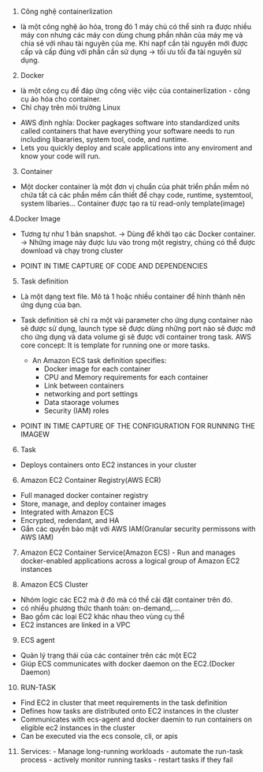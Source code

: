 1. Công nghệ containerlization
- là một công nghệ ảo hóa, trong đó 1 máy chủ có thể sinh ra được nhiều máy con nhưng các máy con dùng chung phần nhân của máy mẹ và chia sẻ
với nhau tài nguyên của mẹ. Khi napf cần tài nguyên mới được cấp và cấp đúng với phần cần sử dụng -> tối ưu tối đa tài nguyên sử dụng.

2. Docker
- là một công cụ để đáp ứng công việc việc của containerlization - công cụ ảo hóa cho container.
- Chỉ chạy trên môi trường Linux
* AWS định nghĩa: Docker pagkages software into standardized units called containers that have everything your software needs to run including libararies, system tool, code, and runtime.
* Lets you quickly deploy and scale applications into any enviroment and know your code will run.

3. Container
- Một docker container là một đơn vị chuẩn của phát triển phần mềm nó chứa tất cả các phần mềm cần thiết để chạy code, runtime, systemtool,
  system libaries... Container được tạo ra từ read-only template(image)

4.Docker Image
- Tương tự như 1 bản snapshot. -> Dùng để khởi tạo các Docker container.
-> Những image này được lưu vào trong một registry, chúng có thể được download và chạy trong cluster
* POINT IN TIME CAPTURE OF CODE AND DEPENDENCIES

5. Task definition
- Là một dạng text file. Mô tả 1 hoặc nhiều container để hình thành nên ứng dụng của bạn.
- Task definition sẽ chỉ ra một vài parameter cho ứng dụng container nào sẽ được sử dụng, launch type sẽ được dùng những port nào sẽ được
mở cho ứng dụng và data volume gì sẽ được với container trong task.
AWS core concept: It is template for running one or more tasks.

  * An Amazon ECS task definition specifies:
    - Docker image for each container
    - CPU and Memory requirements for each container
    - Link between containers
    - networking and port settings
    - Data staorage volumes
    - Security (IAM) roles

* POINT IN TIME CAPTURE OF THE CONFIGURATION FOR RUNNING THE IMAGEW
6. Task
  - Deploys containers onto EC2 instances in your cluster

6. Amazon EC2 Container Registry(AWS ECR)
  - Full managed docker container registry
  - Store, manage, and deploy container images
  - Integrated with Amazon ECS
  - Encrypted, redendant, and HA
  - Gắn các quyền bảo mật với AWS IAM(Granular security permissons with AWS IAM)
  
  7. Amazon EC2 Container Service(Amazon ECS)
    - Run and manages docker-enabled applications across a logical group of Amazon EC2 instances
 
 8. Amazon ECS Cluster
  - Nhóm logic các EC2 mà ở đó mà có thể cài đặt container trên đó.
  - có nhiều phương thức thanh toán: on-demand,....
  - Bao gồm các loại EC2 khác nhau theo vùng cụ thể
  - EC2 instances are linked in a VPC
 
 9. ECS agent
  - Quản lý trạng thái của các container trên các một EC2
  - Giúp ECS communicates with docker daemon on the EC2.(Docker Daemon)

10. RUN-TASK
  - Find EC2 in cluster that meet requirements in the task definition
  - Defines how tasks are distributed onto EC2 instances in the cluster
  - Communicates with ecs-agent and docker daemin to run containers on eligible ec2 instances in the cluster
  - Can be executed via the ecs console, cli, or apis
  
  11. Services:
    - Manage long-running workloads
    - automate the run-task process
    - actively monitor running tasks
    - restart tasks if they fail
    
    

